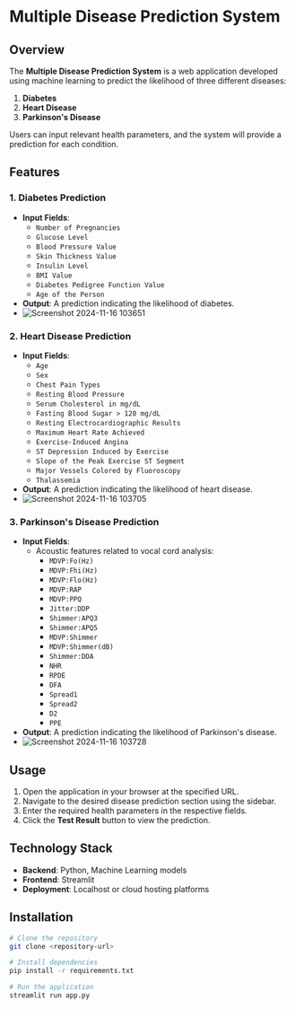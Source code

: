 # Multiple Disease Prediction System

## Overview
The **Multiple Disease Prediction System** is a web application developed using machine learning to predict the likelihood of three different diseases:
1. **Diabetes**
2. **Heart Disease**
3. **Parkinson's Disease**

Users can input relevant health parameters, and the system will provide a prediction for each condition.

## Features

### 1. Diabetes Prediction
- **Input Fields**:
  - `Number of Pregnancies`
  - `Glucose Level`
  - `Blood Pressure Value`
  - `Skin Thickness Value`
  - `Insulin Level`
  - `BMI Value`
  - `Diabetes Pedigree Function Value`
  - `Age of the Person`
- **Output**: A prediction indicating the likelihood of diabetes.
- ![Screenshot 2024-11-16 103651](https://github.com/user-attachments/assets/5772b37f-7005-4d03-92e2-bad7b5c91021)



### 2. Heart Disease Prediction
- **Input Fields**:
  - `Age`
  - `Sex`
  - `Chest Pain Types`
  - `Resting Blood Pressure`
  - `Serum Cholesterol in mg/dL`
  - `Fasting Blood Sugar > 120 mg/dL`
  - `Resting Electrocardiographic Results`
  - `Maximum Heart Rate Achieved`
  - `Exercise-Induced Angina`
  - `ST Depression Induced by Exercise`
  - `Slope of the Peak Exercise ST Segment`
  - `Major Vessels Colored by Fluoroscopy`
  - `Thalassemia`
- **Output**: A prediction indicating the likelihood of heart disease.
- ![Screenshot 2024-11-16 103705](https://github.com/user-attachments/assets/a88153a9-938f-4fc8-ade7-0587f609a2df)


### 3. Parkinson's Disease Prediction
- **Input Fields**:
  - Acoustic features related to vocal cord analysis:
    - `MDVP:Fo(Hz)`
    - `MDVP:Fhi(Hz)`
    - `MDVP:Flo(Hz)`
    - `MDVP:RAP`
    - `MDVP:PPQ`
    - `Jitter:DDP`
    - `Shimmer:APQ3`
    - `Shimmer:APQ5`
    - `MDVP:Shimmer`
    - `MDVP:Shimmer(dB)`
    - `Shimmer:DDA`
    - `NHR`
    - `RPDE`
    - `DFA`
    - `Spread1`
    - `Spread2`
    - `D2`
    - `PPE`
- **Output**: A prediction indicating the likelihood of Parkinson's disease.
- ![Screenshot 2024-11-16 103728](https://github.com/user-attachments/assets/6a98383e-feba-4116-8278-7979a41a7e7d)

## Usage
1. Open the application in your browser at the specified URL.
2. Navigate to the desired disease prediction section using the sidebar.
3. Enter the required health parameters in the respective fields.
4. Click the **Test Result** button to view the prediction.

## Technology Stack
- **Backend**: Python, Machine Learning models
- **Frontend**: Streamlit
- **Deployment**: Localhost or cloud hosting platforms

## Installation
```bash
# Clone the repository
git clone <repository-url>

# Install dependencies
pip install -r requirements.txt

# Run the application
streamlit run app.py
